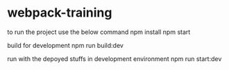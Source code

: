 # webpack-training
to run the project use the below command 
npm install
npm start

build for development
npm run build:dev

run with the depoyed stuffs in development environment
npm run start:dev
